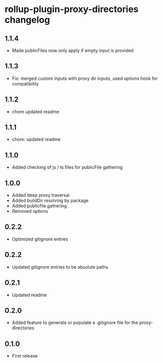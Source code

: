 # rollup-plugin-proxy-directories changelog

## 1.1.4
* Made publicFiles now only apply if empty input is provided

## 1.1.3
* Fix: merged custom inputs with proxy dir inputs, used options hook for compatibility

## 1.1.2
* chore updated readme

## 1.1.1
* chore: updated readme

## 1.1.0
* Added checking of js / ts files for publicFile gathering

## 1.0.0
* Added deep proxy traversal
* Added buildDir resolving by package
* Added publicfile gathering
* Removed options

## 0.2.2
* Optimized gitignore entries

## 0.2.2
* Updated gitignore entries to be absolute paths

## 0.2.1
* Updated readme

## 0.2.0
* Added feature to generate or populate a .gitignore file for the proxy-directories

## 0.1.0
* First release
